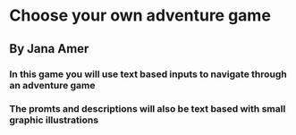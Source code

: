 # Choose your own adventure game
## By Jana Amer
### In this game you will use text based inputs to navigate through an adventure game
### The promts and descriptions will also be text based with small graphic illustrations
